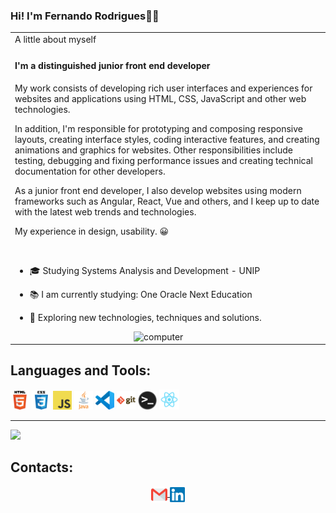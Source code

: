 ### Hi! I'm Fernando Rodrigues🤟🏻

<table border="0px">
<tr>
   <td>A little about myself</td>
</tr>
<tr>
    <td>

#### I'm a distinguished junior front end developer

My work consists of developing rich user interfaces and experiences for websites and applications using HTML, CSS, JavaScript and other web technologies.

In addition, I'm responsible for prototyping and composing responsive layouts, creating interface styles, coding interactive features, and creating animations and graphics for websites. Other responsibilities include testing, debugging and fixing performance issues and creating technical documentation for other developers.

As a junior front end developer, I also develop websites using modern frameworks such as Angular, React, Vue and others, and I keep up to date with the latest web trends and technologies.

My experience in design, usability. 😀

  </br>
  
- 🎓 Studying Systems Analysis and Development - UNIP

- 📚 I am currently studying: One Oracle Next Education

- 🌱 Exploring new technologies, techniques and solutions.

<img src="https://raw.githubusercontent.com/MicaelliMedeiros/micaellimedeiros/master/image/computer-illustration.png" min-width="300px" max-width="300px" width="300px" align="right" alt="computer">
   </td>
</table>

## **Languages ​​and Tools:**  

<code><img height="30" src="https://raw.githubusercontent.com/github/explore/80688e429a7d4ef2fca1e82350fe8e3517d3494d/topics/html/html.png"></code>
<code><img height="30" src="https://raw.githubusercontent.com/github/explore/80688e429a7d4ef2fca1e82350fe8e3517d3494d/topics/css/css.png"></code>
<code><img height="30" src="https://raw.githubusercontent.com/github/explore/80688e429a7d4ef2fca1e82350fe8e3517d3494d/topics/javascript/javascript.png"></code>
<code><img height="30" src="https://raw.githubusercontent.com/github/explore/80688e429a7d4ef2fca1e82350fe8e3517d3494d/topics/java/java.png"></code>
<code><img height="30" src="https://raw.githubusercontent.com/github/explore/80688e429a7d4ef2fca1e82350fe8e3517d3494d/topics/visual-studio-code/visual-studio-code.png"></code>
<code><img height="30" src="https://raw.githubusercontent.com/github/explore/80688e429a7d4ef2fca1e82350fe8e3517d3494d/topics/git/git.png"></code>
<code><img height="30" src="https://raw.githubusercontent.com/github/explore/80688e429a7d4ef2fca1e82350fe8e3517d3494d/topics/terminal/terminal.png"></code>
<code><img height="32" src="https://raw.githubusercontent.com/github/explore/80688e429a7d4ef2fca1e82350fe8e3517d3494d/topics/react/react.png" alt="React"/></code>

---

<img src="https://github-readme-stats.vercel.app/api?username=fe7rodrigues&show_icons=true&theme=dracula" height=200em />

## Contacts:

<p align="center">
  <a href="mailto:fe7rodrigues@gmail.com" >
    <img align="center" alt="FernandoR | Gmail" width="26px" src="https://github.com/SatYu26/SatYu26/blob/master/Assets/Gmail.svg" />
  </a>   
  
  <a href="https://www.linkedin.com/in/fernando-rodrigues-69251a1a2/" target="_blank">
    <img align="center" alt="FernandoR | Linkedin" width="24px" src="https://github.com/SatYu26/SatYu26/blob/master/Assets/Linkedin.svg" />
  </a>   

  <p>
